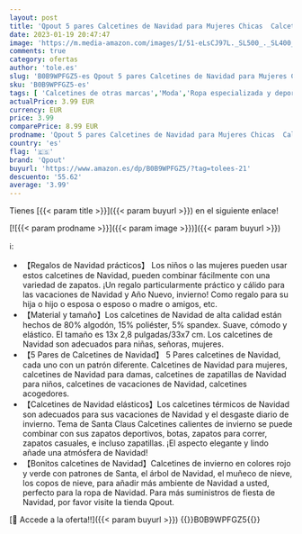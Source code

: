 ```yaml
---
layout: post
title: 'Qpout 5 pares Calcetines de Navidad para Mujeres Chicas  Calcetines de Navidad  Calcetines de invierno  calcetines de zapatillas para niños adultos'
date: 2023-01-19 20:47:47
image: 'https://m.media-amazon.com/images/I/51-eLsCJ97L._SL500_._SL400_.jpg'
comments: true
category: ofertas
author: 'tole.es'
slug: 'B0B9WPFGZ5-es Qpout 5 pares Calcetines de Navidad para Mujeres Chicas...'
sku: 'B0B9WPFGZ5-es'
tags: [ 'Calcetines de otras marcas','Moda','Ropa especializada y deportiva','Ropa y accesorios divertidos','navidad','qpout','🇪🇸', ]
actualPrice: 3.99 EUR
currency: EUR
price: 3.99
comparePrice: 8.99 EUR
prodname: 'Qpout 5 pares Calcetines de Navidad para Mujeres Chicas  Calcetines de Navidad  Calcetines de invierno  calcetines de zapatillas para niños adultos'
country: 'es'
flag: '🇪🇸'
brand: 'Qpout'
buyurl: 'https://www.amazon.es/dp/B0B9WPFGZ5/?tag=tolees-21'
descuento: '55.62'
average: '3.99'
---
```


Tienes [{{< param title >}}]({{< param buyurl >}}) en el siguiente enlace!

[![{{< param prodname >}}]({{< param image >}})]({{< param buyurl >}})

ℹ️:

- 【Regalos de Navidad prácticos】 Los niños o las mujeres pueden usar estos calcetines de Navidad, pueden combinar fácilmente con una variedad de zapatos. ¡Un regalo particularmente práctico y cálido para las vacaciones de Navidad y Año Nuevo, invierno! Como regalo para su hija o hijo o esposa o esposo o madre o amigos, etc.
- 【Material y tamaño】Los calcetines de Navidad de alta calidad están hechos de 80% algodón, 15% poliéster, 5% spandex. Suave, cómodo y elástico. El tamaño es 13x 2,8 pulgadas/33x7 cm. Los calcetines de Navidad son adecuados para niñas, señoras, mujeres.
- 【5 Pares de Calcetines de Navidad】 5 Pares calcetines de Navidad, cada uno con un patrón diferente. Calcetines de Navidad para mujeres, calcetines de Navidad para damas, calcetines de zapatillas de Navidad para niños, calcetines de vacaciones de Navidad, calcetines acogedores.
- 【Calcetines de Navidad elásticos】Los calcetines térmicos de Navidad son adecuados para sus vacaciones de Navidad y el desgaste diario de invierno. Tema de Santa Claus Calcetines calientes de invierno se puede combinar con sus zapatos deportivos, botas, zapatos para correr, zapatos casuales, e incluso zapatillas. ¡El aspecto elegante y lindo añade una atmósfera de Navidad!
- 【Bonitos calcetines de Navidad】Calcetines de invierno en colores rojo y verde con patrones de Santa, el árbol de Navidad, el muñeco de nieve, los copos de nieve, para añadir más ambiente de Navidad a usted, perfecto para la ropa de Navidad. Para más suministros de fiesta de Navidad, por favor visite la tienda Qpout.

[🛒 Accede a la oferta!!]({{< param buyurl >}})
{{<world>}}B0B9WPFGZ5{{</world>}}
